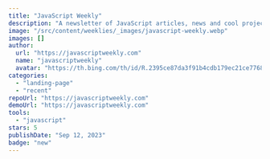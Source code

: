 ```yaml
---
title: "JavaScript Weekly"
description: "A newsletter of JavaScript articles, news and cool projects."
image: "/src/content/weeklies/_images/javascript-weekly.webp"
images: []
author:
  url: "https://javascriptweekly.com"
  name: "javascriptweekly"
  avatar: "https://th.bing.com/th/id/R.2395ce87da3f91b4cdb179ec21ce7768?rik=9742j907NCeMAw&pid=ImgRaw&r=0"
categories:
  - "landing-page"
  - "recent"
repoUrl: "https://javascriptweekly.com"
demoUrl: "https://javascriptweekly.com"
tools:
  - "javascript"
stars: 5
publishDate: "Sep 12, 2023"
badge: "new"
---
```


<p>
</p>
